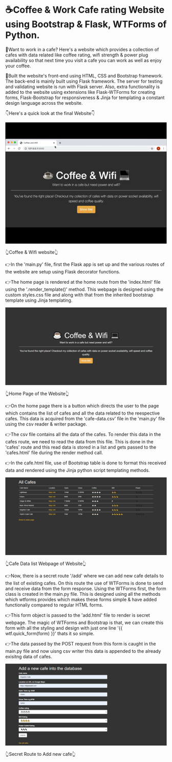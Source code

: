 # ☕Coffee & Work Cafe rating Website using Bootstrap & Flask, WTForms of Python.

🌟Want to work in a cafe? Here's a website which provides a collection of cafes with data related like coffee rating, wifi strength & power plug availability so 
that next time you visit a cafe you can work as well as enjoy your coffee.

🌟Built the website's front-end using HTML, CSS and Bootstrap framework. The back-end is mainly built using Flask framework. The server for testing and validating website
is run with Flask server. Also, extra functionality is added to the website using extensions like Flask-WTForms for creating forms, Flask-Bootstrap for responsiveness &
Jinja for templating a constant design language across the website.

👇Here's a quick look at the final Website👇

![Coffee Wifi Website](https://github.com/bellaryyash23/Coffee_Wifi_Flask/blob/master/samples/site.gif?raw=true)

👆Coffee & Wifi website👆

👉In the 'main.py' file, first the Flask app is set up and the various routes of the website are setup using Flask decorator functions. 

👉The home page is rendered at the home route from the 'index.html' file using the '.render_template()' method. This webpage is designed using the custom styles.css file
and along with that from the inherited bootstrap template using Jinja templating.

![Coffee Wifi Website Home Page](https://github.com/bellaryyash23/Coffee_Wifi_Flask/blob/master/samples/home.jpg?raw=true)

👆Home Page of the Website👆

👉On the home page there is a button which directs the user to the page which contains the list of cafes and all the data related to the reespective cafes. This data is 
acquired from the 'cafe-data.csv' file in the 'main.py' file using the csv reader & writer package. 

👉The csv file contains all the data of the cafes. To render this data in the cafes route, we need to read the data from this file. This is done in the 'cafes' route and this
read data is stored in a list and gets passed to the 'cafes.html' file during the render method call.

👉In the cafe.html file, use of Bootstrap table is done to format this received data and rendered using the Jinja python script templating methods.

![List of Cafes webpage](https://github.com/bellaryyash23/Coffee_Wifi_Flask/blob/master/samples/cafe.jpg?raw=true)

👆Cafe Data list Webpage of Website👆

👉Now, there is a secret route '/add' where we can add new cafe details to the list of existing cafes. On this route the use of WTForms is done to send and receive data
from the form response. Using the WTForms first, the form class is created in the main.py file. This is designed using all the methods which wtforms provides which makes
these forms simple & have added functionaliy compared to regular HTML forms.

👉This form object is passed to the 'add.html' file to render is secret webpage. The magic of WTForms and Bootstrap is that, we can create this form with all the styling
and design with just one line '{{ wtf.quick_form(form) }}' thats it so simple.

👉The data passed by the POST request from this form is caught in the main.py file and now uisng csv writer this data is appended to the already exisitng data of cafes.

![Secret Add route](https://github.com/bellaryyash23/Coffee_Wifi_Flask/blob/master/samples/add.jpg?raw=true)

👆Secret Route to Add new cafe👆
